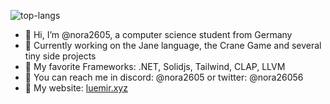 ![top-langs](https://github-readme-stats.vercel.app/api/top-langs?username=nora2605&hide=CSS,smalltalk,HTML,Shell,Batchfile&langs_count=10&layout=donut-vertical&size_weight=0.25&count_weight=0.8&theme=radical)

- 👋 Hi, I’m @nora2605, a computer science student from Germany
- 🩵 Currently working on the Jane language, the Crane Game and several tiny side projects
- 🩷 My favorite Frameworks: .NET, Solidjs, Tailwind, CLAP, LLVM
- 🩵 You can reach me in discord: @nora2605 or twitter: @nora26056
- 🩷 My website: [luemir.xyz](https://luemir.xyz/)

<!---
nora2605/nora2605 is a ✨ special ✨ repository because its `README.md` (this file) appears on your GitHub profile.
You can click the Preview link to take a look at your changes.
--->
